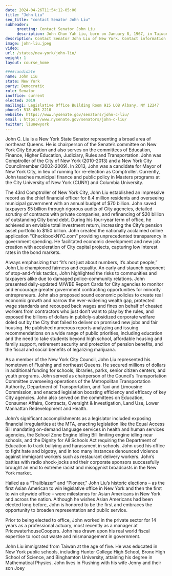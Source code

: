 ```yaml
---
date: 2024-04-26T11:54:12-05:00
title: "John Liu"
seo_title: "contact Senator John Liu"
subheader:
     greeting: Contact Senator John Liu
     description: John Chun Yah Liu, born on January 8, 1967, in Taiwan, is a member of the Democratic Party and serves in the New York State Senate, representing District 16. He assumed office on January 1, 2023.
description: Contact Senator John Liu of New York. Contact information for John Liu includes email address, phone number, and mailing address.
image: john-liu.jpeg
video:
url: /states/new-york/john-liu/
weight: 1
layout: course_home

####candidate
name: John Liu
state: New York
party: Democratic
role: Senator
inoffice: current
elected: 2019
mailing1: Legislative Office Building Room 915 LOB Albany, NY 12247
phone1: 518-455-2210
website: https://www.nysenate.gov/senators/john-c-liu/
email : https://www.nysenate.gov/senators/john-c-liu/
twitter: liunewyork
---
```


John C. Liu is a New York State Senator representing a broad area of northeast Queens.  He is chairperson of the Senate’s committee on New York City Education and also serves on the committees of Education, Finance, Higher Education, Judiciary, Rules and Transportation. John was Comptroller of the City of New York (2010-2013) and a New York City Councilmember (2002-2009). In 2013, John was a candidate for Mayor of New York City, in lieu of running for re-election as Comptroller. Currently, John teaches municipal finance and public policy in Masters programs at the City University of New York (CUNY) and Columbia University.

The 43rd Comptroller of New York City, John Liu established an impressive record as the chief financial officer for 8.4 million residents and overseeing municipal government with an annual budget of $70 billion. John saved taxpayers $5 billion through rigorous audits of City agencies, detailed scrutiny of contracts with private companies, and refinancing of $20 billion of outstanding City bond debt. During his four-year term of office, he achieved an enviable total investment return, increasing the City’s pension asset portfolio to $150 billion. John created the nationally acclaimed online application “CheckbookNYC.com” providing unprecedented transparency in government spending. He facilitated economic development and new job creation with acceleration of City capital projects, capturing low interest rates in the bond markets.

Always emphasizing that “it’s not just about numbers, it’s about people,” John Liu championed fairness and equality. An early and staunch opponent of stop-and-frisk tactics, John highlighted the risks to communities and taxpayers alike due to damaged police-community relations. John presented daily-updated M/WBE Report Cards for City agencies to monitor and encourage greater government contracting opportunities for minority entrepreneurs. John also proposed sound economic policies to create real economic growth and narrow the ever-widening wealth gap, protected wage standards and recouped back wages and fines on behalf of cheated workers from contractors who just don’t want to play by the rules, and exposed the billions of dollars in publicly-subsidized corporate welfare doled out by the City that failed to deliver on promised new jobs and fair housing. He published numerous reports analyzing and issuing recommendations on a wide range of public priorities, including education and the need to take students beyond high school, affordable housing and family support, retirement security and protection of pension benefits, and the fiscal and social benefits of legalizing marijuana.

As a member of the New York City Council, John Liu represented his hometown of Flushing and northeast Queens. He secured millions of dollars in additional funding for schools, libraries, parks, senior citizen centers, and youth programs. John served as chairperson of the Council’s Transportation Committee overseeing operations of the Metropolitan Transportation Authority, Department of Transportation, and Taxi and Limousine Commission, and enacted legislation boosting efficiency and efficacy of key City agencies. John also served on the committees on Education, Consumer Affairs, Contracts, Oversight & Investigation, Land Use, Lower Manhattan Redevelopment and Health.

John’s significant accomplishments as a legislator included exposing financial irregularities at the MTA, enacting legislation like the Equal Access Bill mandating on-demand language services in health and human services agencies, the School Zone Engine Idling Bill limiting engine idling near schools, and the Dignity for All Schools Act requiring the Department of Education to track bullying and harassment in schools. John used his office to fight hate and bigotry, and in too many instances denounced violence against immigrant workers such as restaurant delivery workers. John’s battles with radio shock-jocks and their corporate sponsors successfully brought an end to extreme racist and misogynist broadcasts in the New York market.

Hailed as a “Trailblazer” and “Pioneer," John Liu’s historic elections – as the first Asian American to win legislative office in New York and then the first to win citywide office – were milestones for Asian Americans in New York and across the nation. Although he wishes Asian Americans had been elected long before, John is honored to be the first and embraces the opportunity to broaden representation and public service.

Prior to being elected to office, John worked in the private sector for 14 years as a professional actuary, most recently as a manager at PricewaterhouseCoopers. John has drawn upon his real world fiscal expertise to root out waste and mismanagement in government.

John Liu immigrated from Taiwan at the age of five. He was educated in New York public schools, including Hunter College High School, Bronx High School of Science, and Binghamton University, attaining his degree in Mathematical Physics. John lives in Flushing with his wife Jenny and their son Joey
